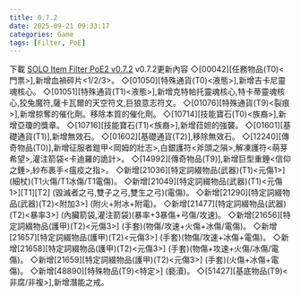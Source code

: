 ```yaml
---
title: 0.7.2
date: 2025-09-21 09:33:17
categories: Game
tags: [Filter, PoE]
---
```

下載 [SOLO Item Filter PoE2 v0.7.2](https://u.pcloud.link/publink/show?code=XZfQt15Z52OSqwqRTs7PG2N5nFOnxSADKhUV)
v0.7.2更新內容
◇[00042][任務物品(T0)<門票>],新增血禍碎片<1/2/3>。
◇[01050][特殊通貨(T0)<液態>],新增吉卡尼靈魂核心。
◇[01051][特殊通貨(T1)<液態>],新增克特帕托靈魂核心,特卡蒂靈魂核心,狡兔魔符,薩卡瓦爾的天空符文,巨狼意志符文。
◇[01076][特殊通貨(T9)<裂痕>],新增掠奪的催化劑。移除本質的催化劑。
◇[10714][技能寶石(T0)<族裔>],新增亞瓊的獎章。
◇[10716][技能寶石(T1)<族裔>],新增菈妲的強襲。
◇[01601][基礎通貨(T1)],新增無效石。
◇[01602][基礎通貨(T2)],移除無效石。
◇[12240][傳奇物品(T0)],新增征服者鎧甲<岡姆的壯志>,白銀護符<斧頭之隕>,解凍護符<萌芽希望>,灌注箭袋<卡迪羅的詭計>。
◇[14992][傳奇物品(T9)],新增巨型重錘<信仰之錘>,紗布裹手<瘟疫之指>。
◇新增[21036][特定詞綴物品(武器)(T1)<元傷1>] (細杖)(T1火傷/T1冰傷/T1電傷)。
◇新增[21049][特定詞綴物品(武器)(T1)<元傷1>][T1][T2] (毀滅者之弓,雙子之弓,雙生之弓)(電傷)。
◇新增[21290][特定詞綴物品(武器)(T2)<附加3>] (附火+附冰+附電)。
◇新增[21477][特定詞綴物品(武器)(T2)<暴率3>] (內臟箭袋,灌注箭袋)(暴率+3暴傷+弓傷/攻速)。
◇新增[21656][特定詞綴物品(護甲)(T2)<元傷3>] (手套)(物傷/攻速+火傷+冰傷/電傷)。
◇新增[21657][特定詞綴物品(護甲)(T2)<元傷3>] (手套)(物傷/攻速+冰傷+電傷)。
◇新增[21658][特定詞綴物品(護甲)(T2)<元傷3>] (手套)(物傷+攻速+火傷/冰傷/電傷)。
◇新增[21659][特定詞綴物品(護甲)(T2)<元傷3>] (手套)(火傷+冰傷+電傷)。
◇新增[48890][特殊物品(T9)<特定>] (褻瀆)。
◇[51427][基底物品(T9)<非腐/非複>],新增潛能之戒。